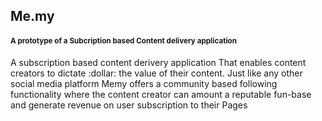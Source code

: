 ## Me.my

#### <small>A prototype of a Subcription based Content delivery application</small>

<p>		
	A subscription based content derivery application That enables content creators to  dictate :dollar: the value of their content. Just like any other social media platform Memy offers a community based following functionality where the content creator can amount a reputable fun-base and generate revenue on user subscription to their Pages
</p>
